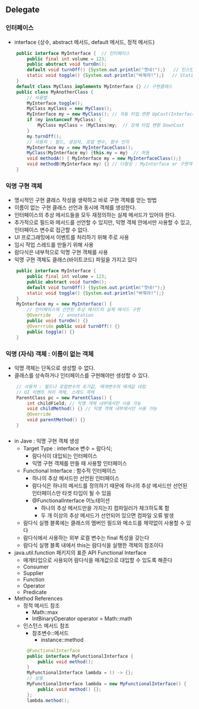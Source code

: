 ## Delegate
### 인터페이스
- interface {상수, abstract 메서드, default 메서드, 정적 메서드}
```Java
    public interface MyInterface {  // 인터페이스
        public final int volume = 123;
        public abstract void turnOn();
        default void turnOff() {System.out.println("껏네!");}   // 인스턴스 멤버 : myClass.turnOff();
        static void toggle() {System.out.println("바꿔라!");}   // Static 멤버 : MyInterface.toggle();
    }
    default class MyClass implements MyInterface {} // 구현클래스
    public class MyAnotherClass {
        // 사용법
        MyInterface.toggle();
        MyClass myClass = new MyClass();
        MyInterface my = new MyClass(); // 자동 타입 변환 UpCast(Interface 배열)
        if (my instanceof MyClass) {
            MyClass myClass = (MyClass)my;  // 강제 타입 변환 DownCast
        }
        my.turnOff();
        // 사용처 : 필드, 생성자, 로컬 변수, 함수 인자
        MyInterface my = new MyInterfaceClass();
        MyClass(MyInterface my) {this.my = my}  // 하동
        void methodA() { MyInterface my = new MyInterfaceClass();}
        void methodB(MyInterface my) {} // 다형성 : MyInterface or 구현객체
    }
```
### 익명 구현 객체
- 명시적인 구현 클래스 작성을 생략하고 바로 구현 객체를 얻는 방법
- 이름이 없는 구현 클래스 선언과 동시에 객체를 생성한다.
- 인터페이스의 추상 메서드들을 모두 재정의하는 실제 메서드가 있어야 한다.
- 추가적으로 필드와 메서드를 선언할 수 있지만, 익명 객체 안에서만 사용할 수 있고, 인터페이스 변수로 접근할 수 없다.
- UI 프로그래밍에서 이벤트를 처리하기 위해 주로 사용
- 임시 작업 스레드를 만들기 위해 사용
- 람다식은 내부적으로 익명 구현 객체를 사용
- 익명 구현 객체도 클래스(바이트코드) 파일을 가지고 있다
```Java
    public interface MyInterface {
        public final int volume = 123;
        public abstract void turnOn();
        default void turnOff() {System.out.println("껏네!");}
        static void toggle() {System.out.println("바꿔라!");}
    }
    MyInterface my = new MyInterface() {
        // 인터페이스에 선언된 추상 메서드의 실제 메서드 구현
        @Override   // annotation
        public void turnOn() {}
        @Overrride public void turnOff() {}
        public toggle() {}
    }
```
### 익명 (자식) 객체 : 이름이 없는 객체
- 익명 객체는 단독으로 생성할 수 없다.
- 클래스를 상속하거나 인터페이스를 구현해야만 생성할 수 있다.
```Java
    // 사용처 : 필드나 로컬변수의 초기값, 매개변수의 매개값 대입
    // UI 이벤트 처리 객체, 스레드 객체
    ParentClass pc = new ParentClass() {
        int childField; // 익명 객체 내부에서만 사용 가능
        void childMethod() {} // 익명 객체 내부에서만 사용 가능
        @Override
        void parentMethod() {}
    }
```
###
- in Jave : 익명 구현 객체 생성
    - Target Type : interface 변수 = 람다식;
        - 람다식이 대입되는 인터페이스
        - 익명 구현 객체를 만들 때 사용할 인터페이스
    - Functional Interface : 함수적 인터페이스
        - 하나의 추상 메서드만 선언된 인터페이스
        - 람다식은 하나의 메서드를 정의하기 때문에 하나의 추상 메서드만 선언된 인터페이스만 타겟 타입이 될 수 있음
        - @FunctionalInterface 어노테이션
            - 하나의 추상 메서드만을 가지는지 컴파일러가 체크하도록 함
            - 두 개 이상의 추상 메서드가 선언되어 있으면 컴파일 오류 발생
    - 람다식 실행 블록에는 클래스의 멤버인 필드와 메소드를 제약없이 사용할 수 있다
    - 람다식에서 사용하는 외부 로컬 변수는 final 특성을 갖는다
    - 람다식 실행 블록 내에서 this는 람다식을 실행한 객체의 참조이다
- java.util.function 패키지의 표준 API Functional Interface
    - 매개타입으로 사용되어 람다식을 매개값으로 대입할 수 있도록 해준다
    - Consumer
    - Supplier
    - Function
    - Operator
    - Predicate
- Method References
    - 정적 메서드 참조
        - Math::max
        - IntBinaryOperator operator = Math::math
    - 인스턴스 메서드 참조
        - 참조변수::메서드
            - instance::method
```Java
        @FunctionalInterface
        public interface MyFunctionalInterface {
            public void method();
        }
        MyFunctionalInterface lambda = () -> {};
        // 상동
        MyFunctionalInterface lambda = new MyFunctionalInterface() {
            public void method() {};
        };
        lambda.method();
```
